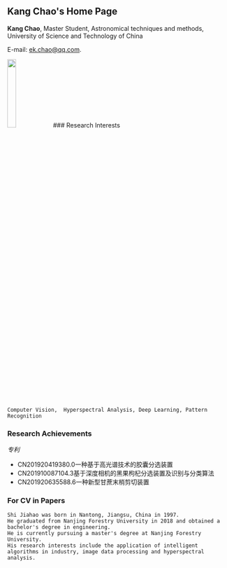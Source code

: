 ## Kang Chao's Home Page

**Kang Chao**, Master Student, Astronomical techniques and methods, University of Science and Technology of China

E-mail: ek.chao@qq.com.

<img src="QQ图片20200721182028.jpg" width="20%">
### Research Interests

```
Computer Vision,  Hyperspectral Analysis, Deep Learning, Pattern Recognition
```
### Research Achievements
_专利_

- CN201920419380.0一种基于高光谱技术的胶囊分选装置
- CN201910087104.3基于深度相机的黑果枸杞分选装置及识别与分类算法
- CN201920635588.6一种新型甘蔗末梢剪切装置



### For CV in Papers
```text
Shi Jiahao was born in Nantong, Jiangsu, China in 1997. 
He graduated from Nanjing Forestry University in 2018 and obtained a bachelor's degree in engineering. 
He is currently pursuing a master's degree at Nanjing Forestry University. 
His research interests include the application of intelligent algorithms in industry, image data processing and hyperspectral analysis.
```
